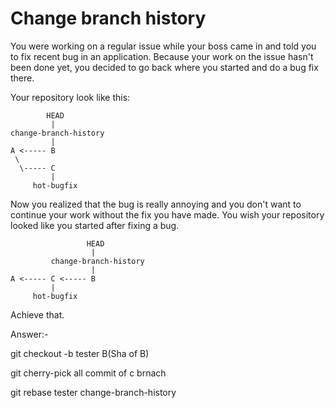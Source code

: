 # Change branch history
You were working on a regular issue while your boss came in and told you to fix recent bug in an application. Because your
work on the issue hasn't been done yet, you decided to go back where you started and do a bug fix there.

Your repository look like this:

            HEAD
             |
    change-branch-history
             |
    A <----- B
     \
      \----- C
             |
         hot-bugfix
         
Now you realized that the bug is really annoying and you don't want to continue your work without the fix you have made.
You wish your repository looked like you started after fixing a bug.

                     HEAD
                      |
             change-branch-history
                      |
    A <----- C <----- B
             |
         hot-bugfix

Achieve that.

Answer:-

git checkout -b tester B(Sha of B)

git cherry-pick all commit of c brnach

git rebase tester change-branch-history
